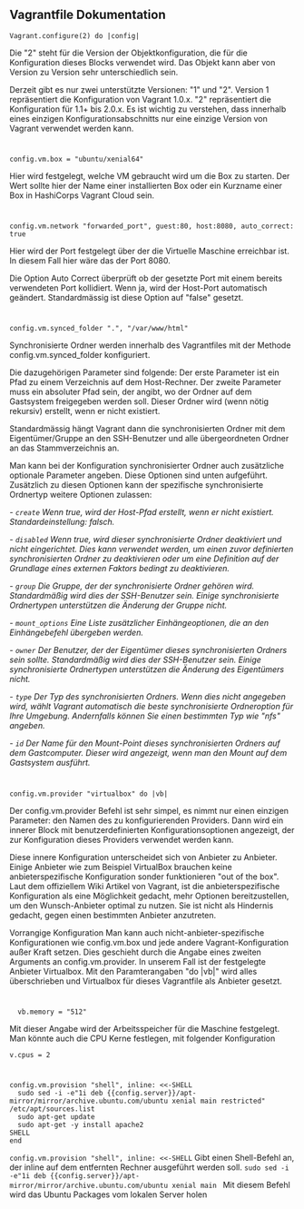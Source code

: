 Vagrantfile Dokumentation
-----------------------------
`Vagrant.configure(2) do |config|`

Die "2" steht für die Version der Objektkonfiguration, die für die Konfiguration dieses Blocks verwendet wird.
Das Objekt kann aber von Version zu Version sehr unterschiedlich sein.

Derzeit gibt es nur zwei unterstützte Versionen: "1" und "2". Version 1 repräsentiert die Konfiguration von Vagrant 1.0.x. "2" repräsentiert die Konfiguration für 1.1+ bis 2.0.x.
Es ist wichtig zu verstehen, dass innerhalb eines einzigen Konfigurationsabschnitts nur eine einzige Version von Vagrant verwendet werden kann.
#
```
config.vm.box = "ubuntu/xenial64"
```
  
  Hier wird festgelegt, welche VM gebraucht wird um die Box zu starten.  Der Wert sollte hier der Name einer installierten Box oder ein Kurzname einer Box in HashiCorps Vagrant Cloud sein.
#
```
config.vm.network "forwarded_port", guest:80, host:8080, auto_correct: true
```

Hier wird der Port festgelegt über der die Virtuelle Maschine erreichbar ist. In diesem Fall hier wäre das der Port 8080.

Die Option Auto Correct überprüft ob der gesetzte Port mit einem bereits verwendeten Port kollidiert. Wenn ja, wird der Host-Port automatisch geändert. 
 Standardmässig ist diese Option auf "false" gesetzt.
#
 ```
 config.vm.synced_folder ".", "/var/www/html"
```
Synchronisierte Ordner werden innerhalb des Vagrantfiles mit der Methode config.vm.synced_folder konfiguriert. 

Die dazugehörigen Parameter sind folgende:
Der erste Parameter ist ein Pfad zu einem Verzeichnis auf dem Host-Rechner. 
Der zweite Parameter muss ein absoluter Pfad sein, der angibt, wo der Ordner auf dem Gastsystem freigegeben werden soll. Dieser Ordner wird (wenn nötig rekursiv) erstellt, wenn er nicht existiert. 

Standardmässig hängt Vagrant dann die synchronisierten Ordner mit dem Eigentümer/Gruppe an den SSH-Benutzer und alle übergeordneten Ordner an das Stammverzeichnis an.

Man kann bei der Konfiguration synchronisierter Ordner auch zusätzliche optionale Parameter angeben. Diese Optionen sind unten aufgeführt. 
Zusätzlich zu diesen Optionen kann der spezifische synchronisierte Ordnertyp weitere Optionen zulassen:

*- `create` Wenn true, wird der Host-Pfad erstellt, wenn er nicht existiert. Standardeinstellung: falsch.*

*- `disabled` Wenn true, wird dieser synchronisierte Ordner deaktiviert und nicht eingerichtet. 
Dies kann verwendet werden, um einen zuvor definierten synchronisierten Ordner zu deaktivieren oder um eine Definition auf der Grundlage eines externen Faktors bedingt zu deaktivieren.*

*- `group`  Die Gruppe, der der synchronisierte Ordner gehören wird. Standardmäßig wird dies der SSH-Benutzer sein. Einige synchronisierte Ordnertypen unterstützen die Änderung der Gruppe nicht.*

*- `mount_options`  Eine Liste zusätzlicher Einhängeoptionen, die an den Einhängebefehl übergeben werden.*

*- `owner` Der Benutzer, der der Eigentümer dieses synchronisierten Ordners sein sollte. Standardmäßig wird dies der SSH-Benutzer sein. Einige synchronisierte Ordnertypen unterstützen die Änderung des Eigentümers nicht.*

*- `type`  Der Typ des synchronisierten Ordners. Wenn dies nicht angegeben wird, wählt Vagrant automatisch die beste synchronisierte Ordneroption für Ihre Umgebung. Andernfalls können Sie einen bestimmten Typ wie "nfs" angeben.*

*- `id` Der Name für den Mount-Point dieses synchronisierten Ordners auf dem Gastcomputer. Dieser wird angezeigt, wenn man den Mount auf dem Gastsystem ausführt.*

  #
 ```
config.vm.provider "virtualbox" do |vb|
```
Der config.vm.provider Befehl ist sehr simpel, es nimmt nur einen einzigen Parameter: den Namen des zu konfigurierenden Providers. Dann wird ein innerer Block mit benutzerdefinierten Konfigurationsoptionen angezeigt, der zur Konfiguration dieses Providers verwendet werden kann.

Diese innere Konfiguration unterscheidet sich von Anbieter zu Anbieter.
Einige Anbieter wie zum Beispiel VirtualBox brauchen keine anbieterspezifische Konfiguration sonder funktionieren "out of the box".
Laut dem offiziellem Wiki Artikel von Vagrant, ist die anbieterspezifische Konfiguration als eine Möglichkeit gedacht, mehr Optionen bereitzustellen, um den Wunsch-Anbieter optimal zu nutzen. Sie ist nicht als Hindernis gedacht, gegen einen bestimmten Anbieter anzutreten.

Vorrangige Konfiguration
Man kann auch nicht-anbieter-spezifische Konfigurationen wie config.vm.box und jede andere Vagrant-Konfiguration außer Kraft setzen. Dies geschieht durch die Angabe eines zweiten Arguments an config.vm.provider. 
In unserem Fall ist der festgelegte Anbieter Virtualbox. Mit den Paramterangaben "do |vb|" wird alles überschrieben und Virtualbox für dieses Vagrantfile als Anbieter gesetzt.
#
```
  vb.memory = "512"
  ```

Mit dieser Angabe wird der Arbeitsspeicher für die Maschine festgelegt.
Man könnte auch die CPU Kerne festlegen, mit folgender Konfiguration

  `v.cpus = 2`
#
```
config.vm.provision "shell", inline: <<-SHELL
  sudo sed -i -e"1i deb {{config.server}}/apt-mirror/mirror/archive.ubuntu.com/ubuntu xenial main restricted" /etc/apt/sources.list 
  sudo apt-get update
  sudo apt-get -y install apache2 
SHELL
end
```
`config.vm.provision "shell", inline: <<-SHELL`
Gibt einen Shell-Befehl an, der inline auf dem entfernten Rechner ausgeführt werden soll.
`sudo sed -i -e"1i deb {{config.server}}/apt-mirror/mirror/archive.ubuntu.com/ubuntu xenial main `
Mit diesem Befehl wird das Ubuntu Packages vom lokalen Server holen
#

<!--stackedit_data:
eyJoaXN0b3J5IjpbLTM0NzIyOTg0NSwtNzIwMTMwMzUsLTEyMz
U1ODc1ODIsLTY0MDM2MTE4NiwtMTA4Mjc0NjYwLDQ1OTU2NDk4
NiwxNzc1NTA2MjIwLDEyNTA0MzYyOTIsNjg4NjQ5OTQyLDE0MD
QyNzUzOTYsLTE2NDkxMjkxNjQsLTk5MTYzMzg0LC03NTA3MTU5
MjJdfQ==
-->